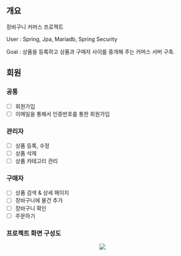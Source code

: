 ## 개요
장바구니 커머스 프로젝트

User : Spring, Jpa, Mariadb, Spring Security

Goal : 상품을 등록하고 상품과 구매자 사이를 중개해 주는 커머스 서버 구축.

## 회원
### 공통
- [ ]  회원가입
- [ ]  이메일을 통해서 인증번호를 통한 회원가입

### 관리자
- [ ]  상품 등록, 수정
- [ ]  상품 삭제
- [ ]  상품 카테고리 관리

### 구매자
- [ ]  상품 검색 & 상세 페이지
- [ ]  장바구니에 물건 추가
- [ ]  장바구니 확인
- [ ]  주문하기

### 프로젝트 화면 구성도
<p align="center">
  <img src="![Untitled](https://user-images.githubusercontent.com/113747023/232968808-bcd27ab3-0c04-4efa-b7ae-d2391db57023.png)">
</p>
